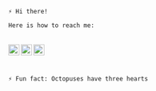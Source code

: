```
⚡ Hi there!

Here is how to reach me:
```
</br>
<a href="https://twitter.com/djidja8">
  <img align="left" alt="Srdjan's Twitter" width="22px" src="https://cdn.jsdelivr.net/npm/simple-icons@v3/icons/twitter.svg" />
</a>
<a href="https://www.linkedin.com/in/ssrdjan/">
  <img align="left" alt="Srdjan's Linkdein" width="22px" src="https://cdn.jsdelivr.net/npm/simple-icons@v3/icons/linkedin.svg" />
</a>
<a href="https://github.com/srdjan">
  <img align="left" alt="Srdjan's Github" width="22px" src="https://cdn.jsdelivr.net/npm/simple-icons@v3/icons/github.svg" />
</a>

</br></br>

```
⚡ Fun fact: Octopuses have three hearts
```
